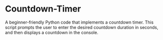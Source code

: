 # Countdown-Timer
A beginner-friendly Python code that implements a countdown timer. This script prompts the user to enter the desired countdown duration in seconds, and then displays a countdown in the console.
